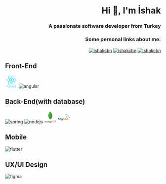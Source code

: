 <h1 align="end">Hi 👋, I'm İshak</h1>
<h3 align="end">A passionate software developer from Turkey</h3>
<h3 align="end">Some personal links about me:</h3>
<p align="end">
<a href="https://instagram.com/ishakcbn" target="blank"><img align="center" src="https://raw.githubusercontent.com/rahuldkjain/github-profile-readme-generator/master/src/images/icons/Social/instagram.svg" alt="ishakcbn" height="30" width="40" /></a>
<a href="https://www.figma.com/@ishakcbn" target="blank"><img align="center" src="https://www.vectorlogo.zone/logos/figma/figma-icon.svg"
         alt="ishakcbn" height="30" width="40" /></a>
<a href="https://www.deviantart.com/ishakcbn" target="blank"><img align="center" src="https://images-wixmp-ed30a86b8c4ca887773594c2.wixmp.com/f/e2ff7567-427a-43e8-9446-b08937695ae9/d9wxsn4-21696917-d3ab-42f9-b6d8-5f1b1e4d4b66.png?token=eyJ0eXAiOiJKV1QiLCJhbGciOiJIUzI1NiJ9.eyJzdWIiOiJ1cm46YXBwOjdlMGQxODg5ODIyNjQzNzNhNWYwZDQxNWVhMGQyNmUwIiwiaXNzIjoidXJuOmFwcDo3ZTBkMTg4OTgyMjY0MzczYTVmMGQ0MTVlYTBkMjZlMCIsIm9iaiI6W1t7InBhdGgiOiJcL2ZcL2UyZmY3NTY3LTQyN2EtNDNlOC05NDQ2LWIwODkzNzY5NWFlOVwvZDl3eHNuNC0yMTY5NjkxNy1kM2FiLTQyZjktYjZkOC01ZjFiMWU0ZDRiNjYucG5nIn1dXSwiYXVkIjpbInVybjpzZXJ2aWNlOmZpbGUuZG93bmxvYWQiXX0.ZWe-MYXWgOM3ub0ca4ln-9IeS9Dm34B_ZlvmN1dVXi8"
         alt="ishakcbn" height="40" width="40" /></a>
         
</p>

## Front-End
<div align=start>
      <img
        src="https://raw.githubusercontent.com/devicons/devicon/master/icons/react/react-original-wordmark.svg"
        alt="react"
        width="40"
        height="40"
      />
      <img
        src="https://angular.io/assets/images/logos/angular/angular.svg"
        alt="angular"
        width="40"
        height="40"
      />
    </div>
<div>

## Back-End(with database)
<div align=start>
      <img
        src="https://www.vectorlogo.zone/logos/springio/springio-icon.svg"
        alt="spring"
        width="40"
        height="40"
      />
      <img
        src="https://upload.wikimedia.org/wikipedia/commons/d/d9/Node.js_logo.svg"
        alt="nodejs"
        width="40"
        height="40"
      />
<img src="https://raw.githubusercontent.com/devicons/devicon/master/icons/mongodb/mongodb-original-wordmark.svg" alt="mongodb" width="40" height="40"/>
<img src="https://raw.githubusercontent.com/devicons/devicon/master/icons/mysql/mysql-original-wordmark.svg" alt="mysql" width="40" height="40"/>
</div>

## Mobile
<div align=start>
      <img
        src="https://www.vectorlogo.zone/logos/flutterio/flutterio-icon.svg"
        alt="flutter"
        width="40"
        height="40"
      />
</div>

## UX/UI Design
<div align=start>
      <img
        src="https://www.vectorlogo.zone/logos/figma/figma-icon.svg"
        alt="figma"
        width="40"
        height="40"
      />
</div>
